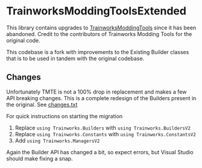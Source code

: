 # TrainworksModdingToolsExtended
This library contains upgrades to [TrainworksModdingTools](https://github.com/KittenAqua/TrainworksModdingTools) since it has been abandoned. Credit to the contributors of Trainworks Modding Tools for the original code.

This codebase is a fork with improvements to the Existing Builder classes that is to be used in tandem with the original codebase.

## Changes
Unfortunately TMTE is not a 100% drop in replacement and makes a few API breaking changes. This is a complete redesign of the Builders present in the original.
See [changes.txt](https://github.com/brandonandzeus/TrainworksModdingToolsExtended/blob/main/TrainworksModdingToolsExtended/changes.txt)

For quick instructions on starting the migration
1. Replace `using Trainworks.Builders` with `using Trainworks.BuildersV2`
2. Replace `using Trainworks.Constants` with `using Trainworks.ConstantsV2`
3. Add `using Trainworks.ManagersV2`

Again the Builder API has changed a bit, so expect errors, but Visual Studio should make fixing a snap.
